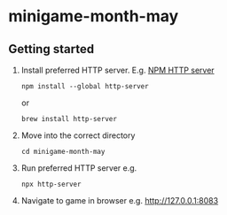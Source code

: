 # minigame-month-may
 
## Getting started
1. Install preferred HTTP server. E.g. [NPM HTTP server](https://www.npmjs.com/package/http-server)

   ```shell
   npm install --global http-server
   ```

   or

    ```shell
   brew install http-server
   ```

1. Move into the correct directory

    ```shell
    cd minigame-month-may
    ```

1. Run preferred HTTP server e.g. 

   ```shell
   npx http-server
   ```

1. Navigate to game in browser e.g. http://127.0.0.1:8083